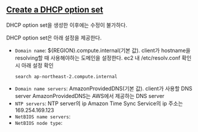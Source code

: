 ## [Create a DHCP option set](https://docs.aws.amazon.com/vpc/latest/userguide/DHCPOptionSet.html#CreatingaDHCPOptionSet)
DHCP option set을 생성한 이후에는 수정이 불가하다.

DHCP option set은 아래 설정을 제공한다.
- `Domain name`: ${REGION}.compute.internal(기본 값). client가 hostname을 resolving할 때 사용해야하는 도메인을 설정한다. ec2 내 /etc/resolv.conf 확인 시 아래 설정 확인
    ```
    search ap-northeast-2.compute.internal
    ```
- `Domain name servers`: AmazonProvidedDNS(기본 값). client가 사용할 DNS server AmazonProvidedDNS는 AWS에서 제공하는 DNS server
- `NTP servers`: NTP server의 ip Amazon Time Sync Service의 ip 주소는 169.254.169.123
- `NetBIOS name servers`:
- `NetBIOS node type`: